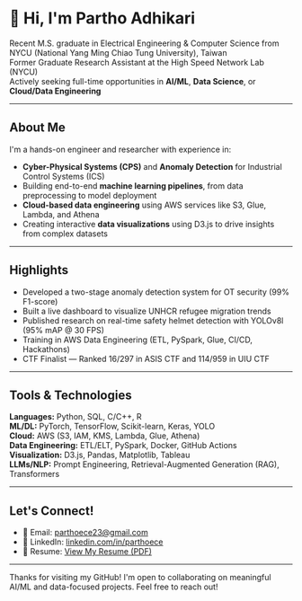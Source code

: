 # 👋 Hi, I'm Partho Adhikari

 Recent M.S. graduate in Electrical Engineering & Computer Science from NYCU (National Yang Ming Chiao Tung University), Taiwan  
 Former Graduate Research Assistant at the High Speed Network Lab (NYCU)  
Actively seeking full-time opportunities in **AI/ML**, **Data Science**, or **Cloud/Data Engineering**


---

##  About Me

I'm a hands-on engineer and researcher with experience in:
- **Cyber-Physical Systems (CPS)** and **Anomaly Detection** for Industrial Control Systems (ICS)
- Building end-to-end **machine learning pipelines**, from data preprocessing to model deployment
- **Cloud-based data engineering** using AWS services like S3, Glue, Lambda, and Athena
- Creating interactive **data visualizations** using D3.js to drive insights from complex datasets

---

##  Highlights

-  Developed a two-stage anomaly detection system for OT security (99% F1-score)
-  Built a live dashboard to visualize UNHCR refugee migration trends
-  Published research on real-time safety helmet detection with YOLOv8l (95% mAP @ 30 FPS)
-  Training in AWS Data Engineering (ETL, PySpark, Glue, CI/CD, Hackathons)
-  CTF Finalist — Ranked 16/297 in ASIS CTF and 114/959 in UIU CTF

---

## Tools & Technologies

**Languages:** Python, SQL, C/C++, R  
**ML/DL:** PyTorch, TensorFlow, Scikit-learn, Keras, YOLO  
**Cloud:** AWS (S3, IAM, KMS, Lambda, Glue, Athena)  
**Data Engineering:** ETL/ELT, PySpark, Docker, GitHub Actions  
**Visualization:** D3.js, Pandas, Matplotlib, Tableau  
**LLMs/NLP:** Prompt Engineering, Retrieval-Augmented Generation (RAG), Transformers  

---

##  Let's Connect!

- 📧 Email: [parthoece23@gmail.com](mailto:parthoece23@gmail.com)  
- 🔗 LinkedIn: [linkedin.com/in/parthoece](https://linkedin.com/in/parthoece)  
- 📂 Resume: [View My Resume (PDF)](https://github.com/parthoece/parthoece/blob/main/resume.pdf)

---

Thanks for visiting my GitHub! I'm open to collaborating on meaningful AI/ML and data-focused projects. Feel free to reach out!
